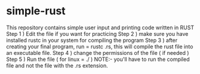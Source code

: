 # simple-rust
This repository contains simple user input and printing code written in RUST
Step 1 ) Edit the file if you want for practicing
Step 2 ) make sure you have installed rustc in your system for compiling the program
Step 3 ) after creating your final program, run = rustc <filename>.rs, this will compile the rust
file into an executable file.
Step 4 ) change the permissions of the file ( if needed ) 
Step 5 ) Run the file ( for linux = ./<filename> ) 
NOTE:- you'll have to run the compiled file and not the file with the .rs extension.
